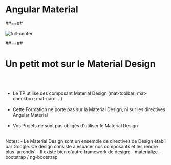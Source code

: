 <!-- .slide: class="transition-white sfeir-bg-blue" -->
# Angular Material

##==##

<!-- .slide: class="sfeir-basic-slide" -->
<img alt="full-center" src="assets/images/school/basics/angular_material.png" />

##==##

<!-- .slide: class="sfeir-basic-slide" -->
# Un petit mot sur le Material Design
<br><br>
<ul>
    <li>Le TP utilise des composant Material Design (mat-toolbar; mat-checkbox; mat-card ...)</li><br>
    <li>Cette Formation ne porte pas sur la Material Design, ni sur les directives Angular Material</li><br>
    <li>Vos Projets ne sont pas obligés d'utiliser le Material Design</li><br>
</ul>
Notes:
- Le Material Design sont un ensemble de directives de Design établi par Google. Ce design consiste à espacer nos composants et les rendre plus 'arrondis'
- Il existe bien d'autre framework de design:
 - materialize
 - bootstrap / ng-bootstrap
